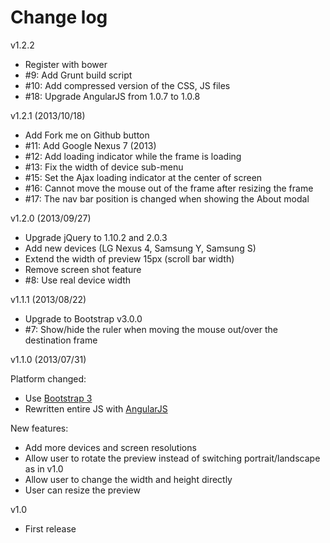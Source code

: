 # Change log

v1.2.2

* Register with bower
* #9: Add Grunt build script
* #10: Add compressed version of the CSS, JS files
* #18: Upgrade AngularJS from 1.0.7 to 1.0.8

v1.2.1 (2013/10/18)

* Add Fork me on Github button
* #11: Add Google Nexus 7 (2013)
* #12: Add loading indicator while the frame is loading
* #13: Fix the width of device sub-menu
* #15: Set the Ajax loading indicator at the center of screen
* #16: Cannot move the mouse out of the frame after resizing the frame
* #17: The nav bar position is changed when showing the About modal

v1.2.0 (2013/09/27)

* Upgrade jQuery to 1.10.2 and 2.0.3
* Add new devices (LG Nexus 4, Samsung Y, Samsung S)
* Extend the width of preview 15px (scroll bar width)
* Remove screen shot feature
* #8: Use real device width

v1.1.1 (2013/08/22)

* Upgrade to Bootstrap v3.0.0
* #7: Show/hide the ruler when moving the mouse out/over the destination frame

v1.1.0 (2013/07/31)

Platform changed:

* Use [Bootstrap 3](http://getbootstrap.com)
* Rewritten entire JS with [AngularJS](http://angularjs.org)

New features:

* Add more devices and screen resolutions
* Allow user to rotate the preview instead of switching portrait/landscape as in v1.0
* Allow user to change the width and height directly
* User can resize the preview

v1.0

* First release